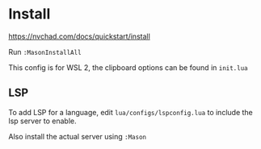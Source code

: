 # Install
https://nvchad.com/docs/quickstart/install

Run `:MasonInstallAll`

This config is for WSL 2, the clipboard options can be found in `init.lua`

## LSP
To add LSP for a language, edit `lua/configs/lspconfig.lua` to include the lsp server to enable.

Also install the actual server using `:Mason`
